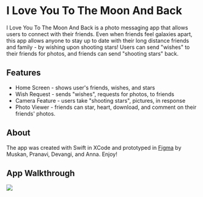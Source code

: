 # I Love You To The Moon And Back
I Love You To The Moon And Back is a photo messaging app that allows users to connect with their friends. Even when friends feel galaxies apart, this app allows anyone to stay up to date with their long distance friends and family - by wishing upon shooting stars! Users can send "wishes" to their friends for photos, and friends can send "shooting stars" back.

## Features
* Home Screen - shows user's friends, wishes, and stars
* Wish Request - sends "wishes", requests for photos, to friends
* Camera Feature - users take "shooting stars", pictures, in response
* Photo Viewer - friends can star, heart, download, and comment on their friends' photos. 

## About
The app was created with Swift in XCode and prototyped in [Figma](https://www.figma.com/file/iJYg5F0IpnxvazovlnpSF4/Moon-and-Back-Storyboard?type=design&node-id=0%3A1&mode=design&t=uTRyXdeeg8TD94vg-1) by Muskan, Pranavi, Devangi, and Anna. Enjoy!

## App Walkthrough
![](https://i.imgur.com/oYUspvu.gif)

